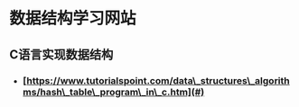 # 数据结构学习网站

## C语言实现数据结构

* ### [https://www.tutorialspoint.com/data\_structures\_algorithms/hash\_table\_program\_in\_c.htm](#)



